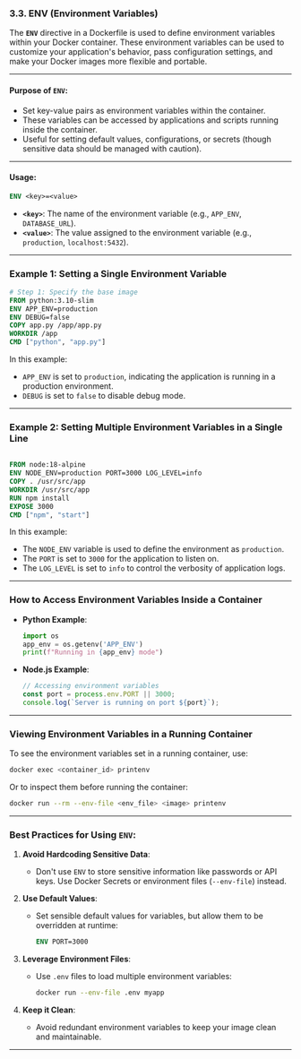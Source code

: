 ### **3.3. ENV (Environment Variables)**

The **`ENV`** directive in a Dockerfile is used to define environment variables within your Docker container. These environment variables can be used to customize your application's behavior, pass configuration settings, and make your Docker images more flexible and portable.

---

#### **Purpose of `ENV`:**
- Set key-value pairs as environment variables within the container.
- These variables can be accessed by applications and scripts running inside the container.
- Useful for setting default values, configurations, or secrets (though sensitive data should be managed with caution).

---

#### **Usage:**
```dockerfile
ENV <key>=<value>
```

- **`<key>`**: The name of the environment variable (e.g., `APP_ENV`, `DATABASE_URL`).
- **`<value>`**: The value assigned to the environment variable (e.g., `production`, `localhost:5432`).

---

### **Example 1: Setting a Single Environment Variable**

```dockerfile
# Step 1: Specify the base image
FROM python:3.10-slim
ENV APP_ENV=production
ENV DEBUG=false
COPY app.py /app/app.py
WORKDIR /app
CMD ["python", "app.py"]
```

In this example:
- `APP_ENV` is set to `production`, indicating the application is running in a production environment.
- `DEBUG` is set to `false` to disable debug mode.

---

### **Example 2: Setting Multiple Environment Variables in a Single Line**

```dockerfile

FROM node:18-alpine
ENV NODE_ENV=production PORT=3000 LOG_LEVEL=info
COPY . /usr/src/app
WORKDIR /usr/src/app
RUN npm install
EXPOSE 3000
CMD ["npm", "start"]
```

In this example:
- The `NODE_ENV` variable is used to define the environment as `production`.
- The `PORT` is set to `3000` for the application to listen on.
- The `LOG_LEVEL` is set to `info` to control the verbosity of application logs.

---

### **How to Access Environment Variables Inside a Container**

- **Python Example**:
  ```python
  import os
  app_env = os.getenv('APP_ENV')
  print(f"Running in {app_env} mode")
  ```

- **Node.js Example**:
  ```javascript
  // Accessing environment variables
  const port = process.env.PORT || 3000;
  console.log(`Server is running on port ${port}`);
  ```

---

### **Viewing Environment Variables in a Running Container**

To see the environment variables set in a running container, use:

```bash
docker exec <container_id> printenv
```

Or to inspect them before running the container:

```bash
docker run --rm --env-file <env_file> <image> printenv
```

---

### **Best Practices for Using `ENV`:**

1. **Avoid Hardcoding Sensitive Data**:
   - Don't use `ENV` to store sensitive information like passwords or API keys. Use Docker Secrets or environment files (`--env-file`) instead.

2. **Use Default Values**:
   - Set sensible default values for variables, but allow them to be overridden at runtime:
     ```dockerfile
     ENV PORT=3000
     ```

3. **Leverage Environment Files**:
   - Use `.env` files to load multiple environment variables:
     ```bash
     docker run --env-file .env myapp
     ```

4. **Keep it Clean**:
   - Avoid redundant environment variables to keep your image clean and maintainable.

---
